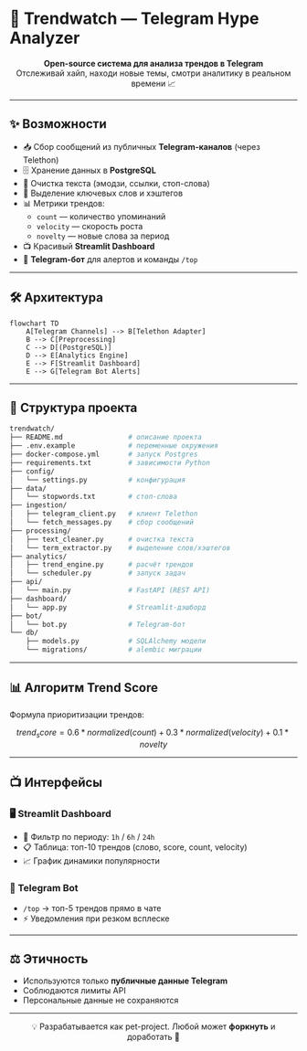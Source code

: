 # 🚀 Trendwatch — Telegram Hype Analyzer

<p align="center">
  <b>Open-source система для анализа трендов в Telegram</b><br>
  Отслеживай хайп, находи новые темы, смотри аналитику в реальном времени 📈
</p>


---

## ✨ Возможности
- 📥 Сбор сообщений из публичных **Telegram-каналов** (через Telethon)
- 🗄 Хранение данных в **PostgreSQL**
- 🧹 Очистка текста (эмодзи, ссылки, стоп-слова)
- 🔎 Выделение ключевых слов и хэштегов
- 📊 Метрики трендов:
  - `count` — количество упоминаний
  - `velocity` — скорость роста
  - `novelty` — новые слова за период
- 📺 Красивый **Streamlit Dashboard**
- 🤖 **Telegram-бот** для алертов и команды `/top`

---

## 🛠 Архитектура
```mermaid
flowchart TD
    A[Telegram Channels] --> B[Telethon Adapter]
    B --> C[Preprocessing]
    C --> D[(PostgreSQL)]
    D --> E[Analytics Engine]
    E --> F[Streamlit Dashboard]
    E --> G[Telegram Bot Alerts]
```

---

## 📂 Структура проекта
```bash
trendwatch/
├── README.md                # описание проекта
├── .env.example             # переменные окружения
├── docker-compose.yml       # запуск Postgres
├── requirements.txt         # зависимости Python
├── config/
│   └── settings.py          # конфигурация
├── data/
│   └── stopwords.txt        # стоп-слова
├── ingestion/
│   ├── telegram_client.py   # клиент Telethon
│   └── fetch_messages.py    # сбор сообщений
├── processing/
│   ├── text_cleaner.py      # очистка текста
│   └── term_extractor.py    # выделение слов/хэштегов
├── analytics/
│   ├── trend_engine.py      # расчёт трендов
│   └── scheduler.py         # запуск задач
├── api/
│   └── main.py              # FastAPI (REST API)
├── dashboard/
│   └── app.py               # Streamlit-дэшборд
├── bot/
│   └── bot.py               # Telegram-бот
└── db/
    ├── models.py            # SQLAlchemy модели
    └── migrations/          # alembic миграции
```

---

## 📊 Алгоритм Trend Score
Формула приоритизации трендов:
```math
trend_score = 0.6 * normalized(count)
            + 0.3 * normalized(velocity)
            + 0.1 * novelty
```

---

## 📺 Интерфейсы

### 🖥 Streamlit Dashboard
- 🔎 Фильтр по периоду: `1h` / `6h` / `24h`
- 📋 Таблица: топ-10 трендов (слово, score, count, velocity)
- 📈 График динамики популярности

### 🤖 Telegram Bot
- `/top` → топ-5 трендов прямо в чате
- ⚡ Уведомления при резком всплеске

---

## ⚖️ Этичность
- Используются только **публичные данные Telegram**
- Соблюдаются лимиты API
- Персональные данные не сохраняются

---

<p align="center">
  💡 Разрабатывается как pet-project. Любой может <b>форкнуть</b> и доработать 🚀
</p>